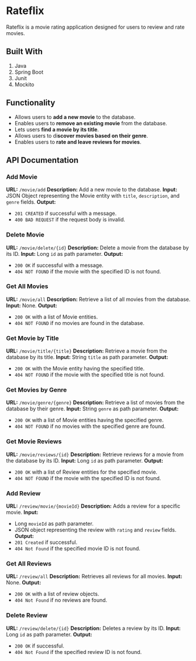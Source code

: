 # Rateflix

Rateflix is a movie rating application designed for users to review and rate movies.

## Built With 
1. Java
2. Spring Boot
3. Junit
4. Mockito

## Functionality

- Allows users to **add a new movie** to the database.
- Enables users to **remove an existing movie** from the database.
- Lets users **find a movie by its title**.
- Allows users to di**scover movies based on their genre**.
- Enables users to **rate and leave reviews for movies**.


## API Documentation

### Add Movie

**URL:** `/movie/add`
**Description:** Add a new movie to the database.
**Input:** JSON Object representing the Movie entity with `title`, `description`, and `genre` fields.
**Output:** 
- `201 CREATED` if successful with a message.
- `400 BAD REQUEST` if the request body is invalid.

### Delete Movie

**URL:** `/movie/delete/{id}`
**Description:** Delete a movie from the database by its ID.
**Input:** Long `id` as path parameter.
**Output:** 
- `200 OK` if successful with a message.
- `404 NOT FOUND` if the movie with the specified ID is not found.

### Get All Movies

**URL:** `/movie/all`
**Description:** Retrieve a list of all movies from the database.
**Input:** None.
**Output:** 
- `200 OK` with a list of Movie entities.
- `404 NOT FOUND` if no movies are found in the database.

### Get Movie by Title

**URL:** `/movie/title/{title}`
**Description:** Retrieve a movie from the database by its title.
**Input:** String `title` as path parameter.
**Output:** 
- `200 OK` with the Movie entity having the specified title.
- `404 NOT FOUND` if the movie with the specified title is not found.

### Get Movies by Genre

**URL:** `/movie/genre/{genre}`
**Description:** Retrieve a list of movies from the database by their genre.
**Input:** String `genre` as path parameter.
**Output:** 
- `200 OK` with a list of Movie entities having the specified genre.
- `404 NOT FOUND` if no movies with the specified genre are found.

### Get Movie Reviews

**URL:** `/movie/reviews/{id}`
**Description:** Retrieve reviews for a movie from the database by its ID.
**Input:** Long `id` as path parameter.
**Output:** 
- `200 OK` with a list of Review entities for the specified movie.
- `404 NOT FOUND` if the movie with the specified ID is not found.

### Add Review

**URL:** `/review/movie/{movieId}`
**Description:** Adds a review for a specific movie.
**Input:** 
- Long `movieId` as path parameter.
- JSON object representing the review with `rating` and `review` fields.
**Output:** 
- `201 Created` if successful.
- `404 Not Found` if the specified movie ID is not found.

### Get All Reviews

**URL:** `/review/all`
**Description:** Retrieves all reviews for all movies.
**Input:** None.
**Output:** 
- `200 OK` with a list of review objects.
- `404 Not Found` if no reviews are found.

### Delete Review

**URL:** `/review/delete/{id}`
**Description:** Deletes a review by its ID.
**Input:** Long `id` as path parameter.
**Output:** 
- `200 OK` if successful.
- `404 Not Found` if the specified review ID is not found.

